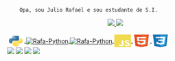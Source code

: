         Opa, sou Julio Rafael e sou estudante de S.I.
    
<div align="center">
  <a href="https://github.com/JulRafael">
  <img height="160em" src="https://github-readme-stats.vercel.app/api?username=JulRafael&show_icons=true&theme=monokai&include_all_commits=true&count_private=true"/>
  <img height="160em" src="https://github-readme-stats.vercel.app/api/top-langs/?username=JulRafael&layout=compact&langs_count=7&theme=monokai"/>
</div>
<div style="display: inline_block"><br>
    <img align="center" alt="Rafa-Python" height="30" width="40" src="https://raw.githubusercontent.com/devicons/devicon/master/icons/python/python-original.svg">
    <img align="center" alt="Rafa-Python" height="30" width="40" src="https://cdn.jsdelivr.net/gh/devicons/devicon/icons/haskell/haskell-original.svg" />
    <img align="center" alt="Rafa-Python" height="30" width="40" src="https://cdn.jsdelivr.net/gh/devicons/devicon/icons/django/django-original.svg" />
    <img align="center" alt="Rafa-Js" height="30" width="40" src="https://raw.githubusercontent.com/devicons/devicon/master/icons/javascript/javascript-plain.svg">
    <img align="center" alt="Rafa-HTML" height="30" width="40" src="https://raw.githubusercontent.com/devicons/devicon/master/icons/html5/html5-original.svg">
    <img align="center" alt="Rafa-CSS" height="30" width="40" src="https://raw.githubusercontent.com/devicons/devicon/master/icons/css3/css3-original.svg">
</div>
    <a href="https://instagram.com/JulioSZA1" target="_blank"><img src="https://img.shields.io/badge/-Instagram-%23E4405F?style=for-the-badge&logo=instagram&logoColor=white" target="_blank"></a>
 	<a href="https://www.twitch.tv/Jujub4lol" target="_blank"><img src="https://img.shields.io/badge/Twitch-9146FF?style=for-the-badge&logo=twitch&logoColor=white" target="_blank"></a>
  <a href = "mailto:juliorafaelnft@hotmail.com"><img src="https://img.shields.io/badge/-Gmail-%23333?style=for-the-badge&logo=gmail&logoColor=white" target="_blank"></a>
  <a href="https://www.linkedin.com/in/julio-rafael-souza-980a8a228/" target="_blank"><img src="https://img.shields.io/badge/-LinkedIn-%230077B5?style=for-the-badge&logo=linkedin&logoColor=white" target="_blank"></a>              
</div>
